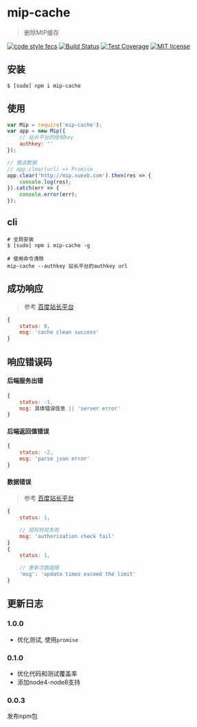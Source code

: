 # mip-cache

> 删除MIP缓存

[![code style fecs](https://img.shields.io/badge/code%20style-fecs-brightgreen.svg)](https://github.com/ecomfe/fecs)
[![Build Status](https://travis-ci.org/xuexb/mip-cache.svg?branch=master)](https://travis-ci.org/xuexb/mip-cache)
[![Test Coverage](https://img.shields.io/coveralls/xuexb/mip-cache/master.svg)](https://coveralls.io/r/xuexb/mip-cache)
[![MIT license](https://img.shields.io/github/license/xuexb/mip-cache.svg)](https://github.com/xuexb/mip-cache)

## 安装

```shell
$ [sudo] npm i mip-cache
```

## 使用

```js
var Mip = require('mip-cache');
var app = new Mip({
    // 站长平台的授权key
    authkey: ''
});

// 推送数据
// app.clear(url) => Promise
app.clear('http://mip.xuexb.com').then(res => {
    console.log(res);
}).catch(err => {
    console.error(err);
});
```

## cli

```shell
# 全局安装
$ [sudo] npm i mip-cache -g

# 使用命令清除
mip-cache --authkey 站长平台的authkey url
```

## 成功响应

> 参考 [百度站长平台](http://zhanzhang.baidu.com/mip/index)

```js
{
    status: 0,
    msg: 'cache clean success'
}
```

## 响应错误码

#### 后端服务出错

```js
{
    status: -1,
    msg: 具体错误信息 || 'server error'
}
```

#### 后端返回值错误

```js
{
    status: -2,
    msg: 'parse json error'
}
```

#### 数据错误

> 参考 [百度站长平台](http://zhanzhang.baidu.com/mip/index)

```js
{
    status: 1,

    // 授权校验失败
    msg: 'authorization check fail'
}
{
    status: 1,

    // 更新次数超限
    'msg': 'update times exceed the limit'
}
```

## 更新日志

### 1.0.0

- 优化测试, 使用`promise`

### 0.1.0

- 优化代码和测试覆盖率
- 添加node4-node8支持

### 0.0.3

发布npm包